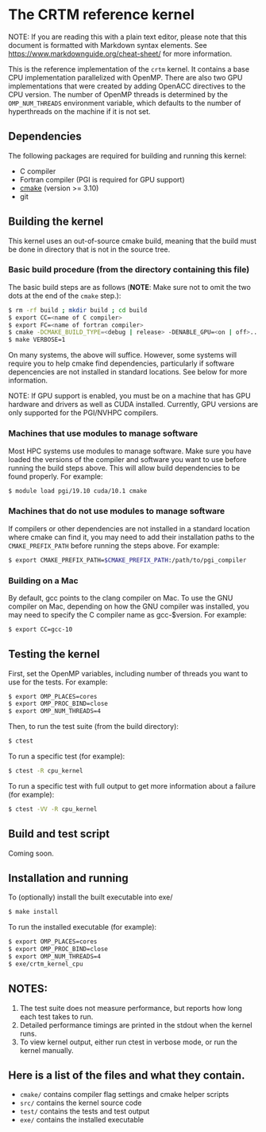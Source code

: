 # The CRTM reference kernel

NOTE: If you are reading this with a plain text editor, please note that this document is
formatted with Markdown syntax elements.  See https://www.markdownguide.org/cheat-sheet/
for more information.

This is the reference implementation of the `crtm` kernel.  It contains a base CPU implementation
parallelized with OpenMP.  There are also two GPU implementations that were created by adding
OpenACC directives to the CPU version.  The number of OpenMP threads is determined by the
`OMP_NUM_THREADS` environment variable, which defaults to the number of hyperthreads on the
machine if it is not set.

## Dependencies
The following packages are required for building and running this kernel:

* C compiler
* Fortran compiler (PGI is required for GPU support)
* [cmake](https://cmake.org/download/) (version >= 3.10)
* git

## Building the kernel

This kernel uses an out-of-source cmake build, meaning that the build must be done in 
directory that is not in the source tree.

### Basic build procedure (from the directory containing this file)

The basic build steps are as follows (**NOTE**: Make sure not to omit the two dots at the end
of the `cmake` step.):

```bash
$ rm -rf build ; mkdir build ; cd build
$ export CC=<name of C compiler>
$ export FC=<name of fortran compiler> 
$ cmake -DCMAKE_BUILD_TYPE=<debug | release> -DENABLE_GPU=<on | off>..
$ make VERBOSE=1
```

On many systems, the above will suffice. However, some systems will require you to help cmake
find dependencies, particularly if software depencencies are not installed in standard locations.
See below for more information.

NOTE: If GPU support is enabled, you must be on a machine that has GPU hardware and drivers as well as
CUDA installed.  Currently, GPU versions are only supported for the PGI/NVHPC compilers.

### Machines that use modules to manage software

Most HPC systems use modules to manage software.  Make sure you have loaded the versions of
the compiler and software you want to use before running the build steps above.  This will allow build
dependencies to be found properly.  For example:

```bash
$ module load pgi/19.10 cuda/10.1 cmake
```

### Machines that do not use modules to manage software

If compilers or other dependencies are not installed in a standard location where cmake can find it,
you may need to add their installation paths to the `CMAKE_PREFIX_PATH` before running the steps
above. For example:

```bash
$ export CMAKE_PREFIX_PATH=$CMAKE_PREFIX_PATH:/path/to/pgi_compiler
```

### Building on a Mac

By default, gcc points to the clang compiler on Mac.  To use the GNU compiler on Mac, depending
on how the GNU compiler was installed, you may need to specify the C compiler name as gcc-$version.
For example:

```bash
$ export CC=gcc-10
```

## Testing the kernel

First, set the OpenMP variables, including number of threads you want to use for the tests. For example:

```bash
$ export OMP_PLACES=cores
$ export OMP_PROC_BIND=close
$ export OMP_NUM_THREADS=4
```

Then, to run the test suite (from the build directory):

```bash
$ ctest
```

To run a specific test (for example):

```bash
$ ctest -R cpu_kernel
```

To run a specific test with full output to get more information about a failure (for example):

```bash
$ ctest -VV -R cpu_kernel
```

## Build and test script

Coming soon.

## Installation and running

To (optionally) install the built executable into exe/

```bash
$ make install
```

To run the installed executable (for example):

```bash
$ export OMP_PLACES=cores
$ export OMP_PROC_BIND=close
$ export OMP_NUM_THREADS=4
$ exe/crtm_kernel_cpu
```

## NOTES:

1. The test suite does not measure performance, but reports how long each test takes to run.
2. Detailed performance timings are printed in the stdout when the kernel runs.
3. To view kernel output, either run ctest in verbose mode, or run the kernel manually.

## Here is a list of the files and what they contain.

- `cmake/` contains compiler flag settings and cmake helper scripts
- `src/` contains the kernel source code
- `test/` contains the tests and test output
- `exe/` contains the installed executable


